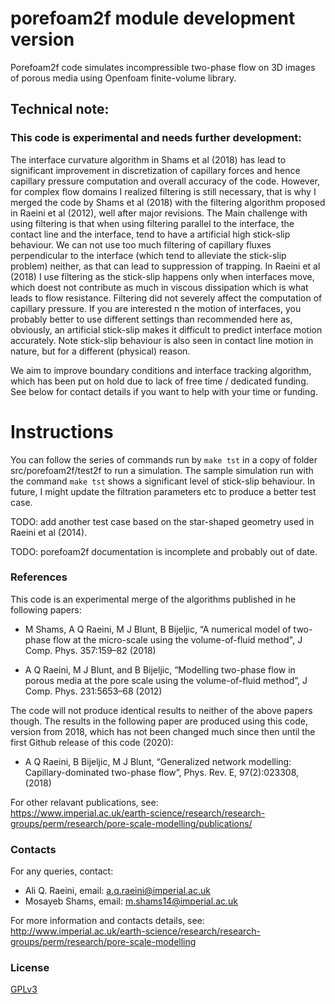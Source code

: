 # porefoam2f module development version


 Porefoam2f code simulates incompressible two-phase flow on 3D images of porous media using Openfoam finite-volume library.



## Technical note:

### This code is experimental and needs further development:  

The interface curvature algorithm in Shams et al (2018) has lead to significant improvement in discretization of capillary forces and hence capillary pressure computation and overall accuracy of the code.  However, for complex flow domains I realized filtering is still necessary, that is why I merged the code by Shams et al (2018) with the filtering algorithm proposed in Raeini et al (2012), well after major revisions.  The Main challenge with using filtering is that when using filtering parallel to the interface, the contact line and the interface, tend to have a artificial high stick-slip behaviour. We can not use too much filtering of capillary fluxes perpendicular to the interface (which tend to alleviate the stick-slip problem) neither, as that can lead to suppression of trapping.   In Raeini et al (2018) I use filtering as the stick-slip happens only when interfaces move, which doest not contribute as much in viscous dissipation which is what leads to flow resistance. Filtering did not severely affect the computation of capillary pressure.  If you are interested n the motion of interfaces, you probably better to use different settings than recommended here as, obviously, an artificial stick-slip makes it difficult to predict interface motion accurately.  Note stick-slip behaviour is also seen in contact line motion in nature, but for a different (physical) reason. 

We aim to improve boundary conditions and interface tracking algorithm, which has been put on hold due to lack of free time / dedicated funding.  See below for contact details if you want to help with your time or funding.

# Instructions

You can follow the series of commands run by `make tst` in a copy of folder src/porefoam2f/test2f to run a simulation.
The sample simulation run with the command `make tst` shows a significant level of stick-slip behaviour. In future, I might update the filtration parameters etc to produce a better test case.  

TODO: add another test case based on the star-shaped geometry used in  Raeini et al (2014). 

TODO: porefoam2f documentation is incomplete and probably out of date.



### References

This code is an experimental merge of the algorithms published in he following papers:

 - M Shams, A Q Raeini, M J Blunt, B Bijeljic, “A numerical model of two-phase flow at the micro-scale using the volume-of-fluid method", J Comp. Phys. 357:159–82 (2018)

 - A Q Raeini, M J Blunt, and B Bijeljic, “Modelling two-phase flow in porous media at the pore scale using the volume-of-fluid method”,  J Comp. Phys. 231:5653–68 (2012)


The code will not produce identical results to neither of the above papers though.  The results in the following paper are produced using this code, version from 2018, which has not been changed much since then until the first Github release of this code (2020):

 - A Q Raeini, B Bijeljic, M J Blunt, “Generalized network modelling: Capillary-dominated two-phase flow”, Phys. Rev. E,  97(2):023308, (2018)
 
For other relavant publications, see:     
https://www.imperial.ac.uk/earth-science/research/research-groups/perm/research/pore-scale-modelling/publications/

### Contacts

For any queries, contact:     
 - Ali Q. Raeini, email: a.q.raeini@imperial.ac.uk
 - Mosayeb Shams, email: m.shams14@imperial.ac.uk

For more information and contacts details, see:  
http://www.imperial.ac.uk/earth-science/research/research-groups/perm/research/pore-scale-modelling  

### License

[GPLv3](https://www.gnu.org/licenses/gpl-3.0.txt)
